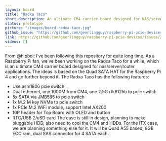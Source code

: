 ```yaml
---
layout: board
title: "Radxa Taco"
short_description: An ultimate CM4 carrier board designed for NAS/server/router applications
status: prototype
picture: "/images/board-radxa-taco.jpg"
github_issue: "https://github.com/geerlingguy/raspberry-pi-pcie-devices/issues/202"
link: https://github.com/geerlingguy/raspberry-pi-pcie-devices/issues/202#issue-980161186
videos: []
---
```

From @hipboi:
I've been following this repository for quite long time. As a Raspberry Pi fan, we've been working on the Radxa Taco for a while, which is an ultimate CM4 carrier board designed for nas/server/router applications. The ideas is based on the Quad SATA HAT for the Raspberry Pi 4 and go further beyond it. The Radxa Taco has the following features:
  - Use asm1806 pcie switch
  - Dual ethernet, one 1000M from CM4, one 2.5G rtk8125b to pcie switch
  - 5x SATA via JMB585 to pcie switch
  - 1x M.2 M key NVMe to pcie switch
  - 1x PCIe M.2 WiFi module, support Intel AX200
  - 10P header for Top Board with OLED and button
  - RTC/USB 2/uSD card
The case is still in design, planning to make pluggable HDD, also need to cool the CM4 and HDDs. For the ITX case, we are planning something else for it. It will be Quad A55 based, 8GB ECC ram, dual SAS connector for 4 SATA each.
